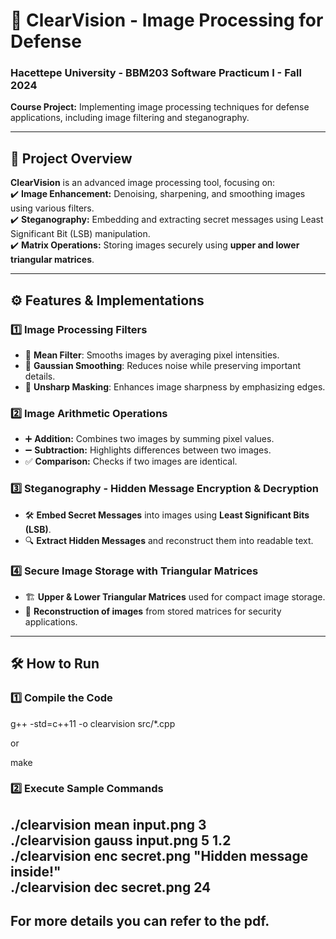 # 🚀 ClearVision - Image Processing for Defense  

### **Hacettepe University - BBM203 Software Practicum I - Fall 2024**  
**Course Project:** Implementing image processing techniques for defense applications, including image filtering and steganography.  

---

## 📌 Project Overview  
**ClearVision** is an advanced image processing tool, focusing on:  
✔️ **Image Enhancement:** Denoising, sharpening, and smoothing images using various filters.  
✔️ **Steganography:** Embedding and extracting secret messages using Least Significant Bit (LSB) manipulation.  
✔️ **Matrix Operations:** Storing images securely using **upper and lower triangular matrices**.  

---

## ⚙️ Features & Implementations  

### **1️⃣ Image Processing Filters**  
- 📌 **Mean Filter**: Smooths images by averaging pixel intensities.  
- 📌 **Gaussian Smoothing**: Reduces noise while preserving important details.  
- 📌 **Unsharp Masking**: Enhances image sharpness by emphasizing edges.  

### **2️⃣ Image Arithmetic Operations**  
- ➕ **Addition:** Combines two images by summing pixel values.  
- ➖ **Subtraction:** Highlights differences between two images.  
- ✅ **Comparison:** Checks if two images are identical.  

### **3️⃣ Steganography - Hidden Message Encryption & Decryption**  
- 🛠️ **Embed Secret Messages** into images using **Least Significant Bits (LSB)**.  
- 🔍 **Extract Hidden Messages** and reconstruct them into readable text.  

### **4️⃣ Secure Image Storage with Triangular Matrices**  
- 🏗️ **Upper & Lower Triangular Matrices** used for compact image storage.  
- 🔐 **Reconstruction of images** from stored matrices for security applications.  

---

## 🛠️ How to Run  

### **1️⃣ Compile the Code**  

g++ -std=c++11 -o clearvision src/*.cpp

or

make

### **2️⃣ Execute Sample Commands**

./clearvision mean input.png 3  
./clearvision gauss input.png 5 1.2  
./clearvision enc secret.png "Hidden message inside!"  
./clearvision dec secret.png 24  
---

## For more details you can refer to the pdf.
